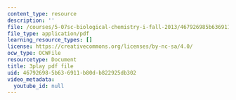 ```yaml
---
content_type: resource
description: ''
file: /courses/5-07sc-biological-chemistry-i-fall-2013/467926985b636911b80db822925db302_BZGOYTtQUhY.pdf
file_type: application/pdf
learning_resource_types: []
license: https://creativecommons.org/licenses/by-nc-sa/4.0/
ocw_type: OCWFile
resourcetype: Document
title: 3play pdf file
uid: 46792698-5b63-6911-b80d-b822925db302
video_metadata:
  youtube_id: null
---
```

